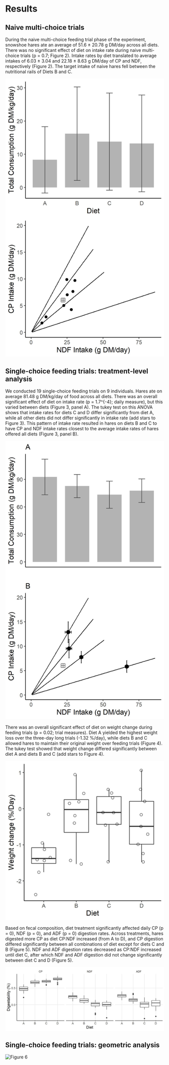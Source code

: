 Results
================

## Naive multi-choice trials

During the naive multi-choice feeding trial phase of the experiment,
snowshoe hares ate an average of 51.6 ± 20.78 g DM/day across all diets.
There was no significant effect of diet on intake rate during naive
multi-choice trials (p = 0.7; Figure 2). Intake rates by diet translated
to average intakes of 6.03 ± 3.04 and 22.18 ± 8.63 g DM/day of CP and
NDF, respectively (Figure 2). The target intake of naive hares fell
between the nutritional rails of Diets B and C.

![Figure 2](Output/figures/targetintake.jpeg)

## Single-choice feeding trials: treatment-level analysis

We conducted 19 single-choice feeding trials on 9 individuals. Hares ate
on average 81.48 g DM/kg/day of food across all diets. There was an
overall significant effect of diet on intake rate (p = 1.7^{-4}; daily
measure), but this varied between diets (Figure 3, panel A). The tukey
test on this ANOVA shows that intake rates for diets C and D differ
significantly from diet A, while all other diets did not differ
significantly in intake rate (add stars to Figure 3). This pattern of
intake rate resulted in hares on diets B and C to have CP and NDF intake
rates closest to the average intake rates of hares offered all diets
(Figure 3, panel B).

![Figure 3](Output/figures/intakebarandrail.jpeg)

There was an overall significant effect of diet on weight change during
feeding trials (p = 0.02; trial measures). Diet A yielded the highest
weight loss over the three-day long trials (-1.32 %/day), while diets B
and C allowed hares to maintain their original weight over feeding
trials (Figure 4). The tukey test showed that weight change differed
significantly between diet A and diets B and C (add stars to Figure 4).

![Figure 4](Output/figures/weightchangebar.jpeg)

Based on fecal composition, diet treatment significantly affected daily
CP (p = 0), NDF (p = 0), and ADF (p = 0) digestion rates. Across
treatments, hares digested more CP as diet CP:NDF increased (from A to
D), and CP digestion differed significantly between all combinations of
diet except for diets C and B (Figure 5). NDF and ADF digestion rates
decreased as CP:NDF increased until diet C, after which NDF and ADF
digestion did not change significantly between diet C and D (Figure 5).

![Figure 5](Output/figures/dietdigestion.jpeg)

## Single-choice feeding trials: geometric analysis

![Figure 6](CPdig)
